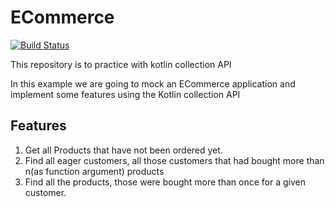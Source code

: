 # ECommerce

[![Build Status](https://app.travis-ci.com/ArnauG/ECommerce.svg?branch=main)](https://app.travis-ci.com/ArnauG/ECommerce)

This repository is to practice with kotlin collection API

In this example we are going to mock an ECommerce application and implement some
features using the Kotlin collection API

## Features

1. Get all Products that have not been ordered yet.
2. Find all eager customers, all those customers that had bought more than n(as function argument) products
3. Find all the products, those were bought more than once for a given customer.

